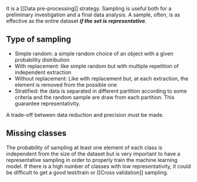 It is a [[Data pre-processing]] strategy.
Sampling is useful both for a preliminary investigation and a final data analysis.
A sample, often, is as effective as the entire dataset ___if the set is representative___.

## Type of sampling
- Simple random: a simple random choice of an object with a given probability distribution
- With replacement: like simple random but with multiple repetition of independent extraction
- Without replacement: Like with replacement but, at each extraction, the element is removed from the possible one
- Stratified: the data is separated in different partition according to some criteria and the random sample are draw from each partition. This guarantee representativity.

A trade-off between data reduction and precision must be made.


## Missing classes
The probability of sampling at least one element of each class is independent from the size of the dataset but is very important to have a representative sampling in order to properly train the machine learning model.
If there is a high number of classes with low representativity, it could be difficult to get a good test/train or [[Cross validation]] sampling.

